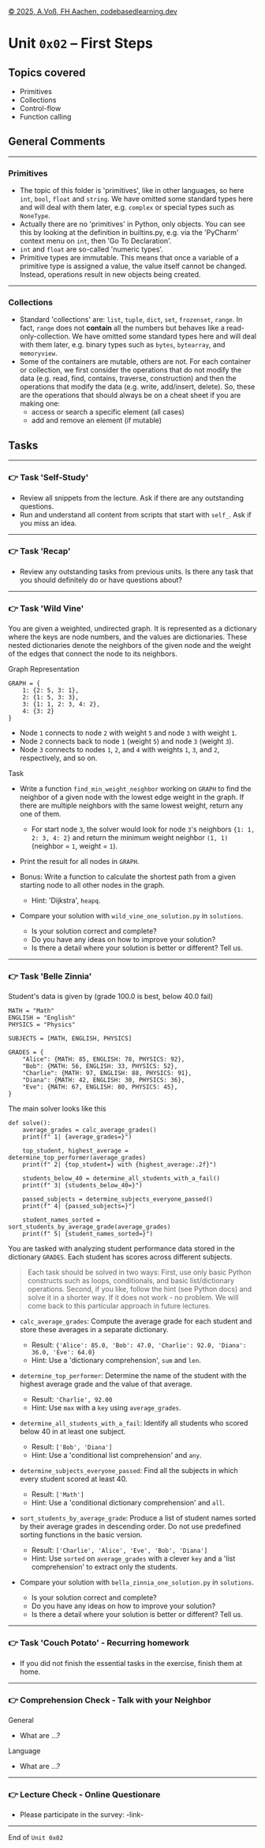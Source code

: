 [© 2025, A.Voß, FH Aachen, codebasedlearning.dev](mailto:info@codebasedlearning.dev)

# Unit `0x02` – First Steps


## Topics covered

- Primitives
- Collections
- Control-flow
- Function calling


## General Comments

---

### Primitives

- The topic of this folder is 'primitives', like in other languages, so here `int`, `bool`, `float` and `string`. We have omitted some standard types here and will deal with them later, e.g. `complex` or special types such as `NoneType`. 
- Actually there are no 'primitives' in Python, only objects. You can see this by looking at the definition in builtins.py, e.g. via the 'PyCharm' context menu on `int`, then 'Go To Declaration'. 
- `int` and `float` are so-called 'numeric types'.
- Primitive types are immutable. This means that once a variable of a primitive type is assigned a value, the value itself cannot be changed. Instead, operations result in new objects being created.

---

### Collections

- Standard 'collections' are: `list`, `tuple`, `dict`, `set`, `frozenset`, `range`. In fact, `range` does not __contain__ all the numbers but behaves like a read-only-collection. We have omitted some standard types here and will deal with them later, e.g. binary types such as `bytes`, `bytearray`, and `memoryview`.
- Some of the containers are mutable, others are not. For each container or collection, we first consider the operations that do not modify the data (e.g. read, find, contains, traverse, construction) and then the operations that modify the data (e.g. write, add/insert, delete). So, these are the operations that should always be on a cheat sheet if you are making one:
  - access or search a specific element (all cases)
  - add and remove an element (if mutable)


## Tasks

---

### 👉 Task 'Self-Study'

- Review all snippets from the lecture. Ask if there are any outstanding questions.
- Run and understand all content from scripts that start with `self_`. Ask if you miss an idea.

---

### 👉 Task 'Recap'

- Review any outstanding tasks from previous units. Is there any task that you should definitely do or have questions about?

---

### 👉 Task 'Wild Vine'

You are given a weighted, undirected graph. It is represented as a dictionary where the keys are node numbers, and the values are dictionaries. These nested dictionaries denote the neighbors of the given node and the weight of the edges that connect the node to its neighbors.

Graph Representation

```
GRAPH = {
    1: {2: 5, 3: 1},
    2: {1: 5, 3: 3},
    3: {1: 1, 2: 3, 4: 2},
    4: {3: 2}
}
```

- Node `1` connects to node `2` with weight `5` and node `3` with weight `1`.
- Node `2` connects back to node `1` (weight `5`) and node `3` (weight `3`).
- Node `3` connects to nodes `1`, `2`, and `4` with weights `1`, `3`, and `2`, respectively, and so on.

Task

- Write a function `find_min_weight_neighbor` working on `GRAPH` to find the neighbor of a given node with the lowest edge weight in the graph. If there are multiple neighbors with the same lowest weight, return any one of them.
  - For start node `3`, the solver would look for node `3`'s neighbors `{1: 1, 2: 3, 4: 2}` and return the minimum weight neighbor `(1, 1)` (neighbor = `1`, weight = `1`).

- Print the result for all nodes in `GRAPH`.

- Bonus: Write a function to calculate the shortest path from a given starting node to all other nodes in the graph.
  - Hint: 'Dijkstra', `heapq`.

- Compare your solution with `wild_vine_one_solution.py` in `solutions`. 
  - Is your solution correct and complete? 
  - Do you have any ideas on how to improve your solution?
  - Is there a detail where your solution is better or different? Tell us.

---

### 👉 Task 'Belle Zinnia'

Student's data is given by (grade 100.0 is best, below 40.0 fail)
```
MATH = "Math"
ENGLISH = "English"
PHYSICS = "Physics"

SUBJECTS = [MATH, ENGLISH, PHYSICS]

GRADES = {
    "Alice": {MATH: 85, ENGLISH: 78, PHYSICS: 92},
    "Bob": {MATH: 56, ENGLISH: 33, PHYSICS: 52},
    "Charlie": {MATH: 97, ENGLISH: 88, PHYSICS: 91},
    "Diana": {MATH: 42, ENGLISH: 30, PHYSICS: 36},
    "Eve": {MATH: 67, ENGLISH: 80, PHYSICS: 45},
}
```

The main solver looks like this

```
def solve():
    average_grades = calc_average_grades()
    print(f" 1| {average_grades=}")

    top_student, highest_average = determine_top_performer(average_grades)
    print(f" 2| {top_student=} with {highest_average:.2f}")

    students_below_40 = determine_all_students_with_a_fail()
    print(f" 3| {students_below_40=}")

    passed_subjects = determine_subjects_everyone_passed()
    print(f" 4| {passed_subjects=}")

    student_names_sorted = sort_students_by_average_grade(average_grades)
    print(f" 5| {student_names_sorted=}")

```

You are tasked with analyzing student performance data stored in the dictionary `GRADES`. Each student has scores across different subjects. 

> Each task should be solved in two ways: First, use only basic Python constructs such as loops, conditionals, and basic list/dictionary operations. Second, if you like, follow the hint (see Python docs) and solve it in a shorter way. If it does not work - no problem. We will come back to this particular approach in future lectures.

- `calc_average_grades`: Compute the average grade for each student and store these averages in a separate dictionary.
  - Result: `{'Alice': 85.0, 'Bob': 47.0, 'Charlie': 92.0, 'Diana': 36.0, 'Eve': 64.0}`
  - Hint: Use a 'dictionary comprehension', `sum` and `len`.

- `determine_top_performer`: Determine the name of the student with the highest average grade and the value of that average.
  - Result: `'Charlie', 92.00`
  - Hint: Use `max` with a `key` using `average_grades`.

- `determine_all_students_with_a_fail`: Identify all students who scored below 40 in at least one subject.
  - Result: `['Bob', 'Diana']`
  - Hint: Use a 'conditional list comprehension' and `any`.
- `determine_subjects_everyone_passed`: Find all the subjects in which every student scored at least 40.
  - Result: `['Math']`
  - Hint: Use a 'conditional dictionary comprehension' and `all`. 

- `sort_students_by_average_grade`: Produce a list of student names sorted by their average grades in descending order. Do not use predefined sorting functions in the basic version.
  - Result: `['Charlie', 'Alice', 'Eve', 'Bob', 'Diana']`
  - Hint: Use `sorted` on `average_grades` with a clever `key` and a 'list comprehension' to extract only the students.

- Compare your solution with `bella_zinnia_one_solution.py` in `solutions`. 
  - Is your solution correct and complete? 
  - Do you have any ideas on how to improve your solution?
  - Is there a detail where your solution is better or different? Tell us.

---

### 👉 Task 'Couch Potato' - Recurring homework

- If you did not finish the essential tasks in the exercise, finish them at home.

---

### 👉 Comprehension Check - Talk with your Neighbor

General
- What are ...?

Language
- What are ...?

---

### 👉 Lecture Check - Online Questionare

- Please participate in the survey: -link-

---

End of `Unit 0x02`
